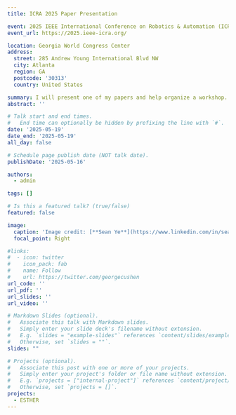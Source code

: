 ```yaml
---
title: ICRA 2025 Paper Presentation

event: 2025 IEEE International Conference on Robotics & Automation (ICRA)
event_url: https://2025.ieee-icra.org/

location: Georgia World Congress Center
address:
  street: 285 Andrew Young International Blvd NW
  city: Atlanta
  region: GA
  postcode: '30313'
  country: United States

summary: I will present one of my papers and help organize a workshop.
abstract: ''

# Talk start and end times.
#   End time can optionally be hidden by prefixing the line with `#`.
date: '2025-05-19'
date_end: '2025-05-19'
all_day: false

# Schedule page publish date (NOT talk date).
publishDate: '2025-05-16'

authors:
  - admin

tags: []

# Is this a featured talk? (true/false)
featured: false

image:
  caption: 'Image credit: [**Sean Ye**](https://www.linkedin.com/in/sean-ye-a64334a4)'
  focal_point: Right

#links:
#  - icon: twitter
#    icon_pack: fab
#    name: Follow
#    url: https://twitter.com/georgecushen
url_code: ''
url_pdf: ''
url_slides: ''
url_video: ''

# Markdown Slides (optional).
#   Associate this talk with Markdown slides.
#   Simply enter your slide deck's filename without extension.
#   E.g. `slides = "example-slides"` references `content/slides/example-slides.md`.
#   Otherwise, set `slides = ""`.
slides: ""

# Projects (optional).
#   Associate this post with one or more of your projects.
#   Simply enter your project's folder or file name without extension.
#   E.g. `projects = ["internal-project"]` references `content/project/deep-learning/index.md`.
#   Otherwise, set `projects = []`.
projects:
  - ESTHER
---
```

